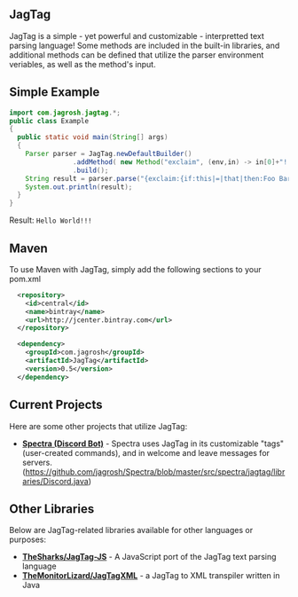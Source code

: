 ## JagTag
JagTag is a simple - yet powerful and customizable - interpretted text parsing language!
Some methods are included in the built-in libraries, and additional methods can be defined that utilize the parser environment veriables, as well as the method's input.

## Simple Example
```java
import com.jagrosh.jagtag.*;
public class Example
{
  public static void main(String[] args)
  {
    Parser parser = JagTag.newDefaultBuilder()
                .addMethod( new Method("exclaim", (env,in) -> in[0]+"!!!") )
                .build();
    String result = parser.parse("{exclaim:{if:this|=|that|then:Foo Bar|else:Hello World}}");
    System.out.println(result);
  }
}
```
Result: `Hello World!!!`

## Maven
To use Maven with JagTag, simply add the following sections to your pom.xml
```xml
  <repository>
    <id>central</id>
    <name>bintray</name>
    <url>http://jcenter.bintray.com</url>
  </repository>
```
```xml
  <dependency>
    <groupId>com.jagrosh</groupId>
    <artifactId>JagTag</artifactId>
    <version>0.5</version>
  </dependency>
```

## Current Projects
Here are some other projects that utilize JagTag:
* [**Spectra (Discord Bot)**](https://github.com/jagrosh/Spectra) - Spectra uses JagTag in its customizable "tags" (user-created commands), and in welcome and leave messages for servers. (https://github.com/jagrosh/Spectra/blob/master/src/spectra/jagtag/libraries/Discord.java)

## Other Libraries
Below are JagTag-related libraries available for other languages or purposes:
* [**TheSharks/JagTag-JS**](https://github.com/TheSharks/JagTag-JS) - A JavaScript port of the JagTag text parsing language
* [**TheMonitorLizard/JagTagXML**](https://github.com/TheMonitorLizard/JagTagXML) - a JagTag to XML transpiler written in Java
